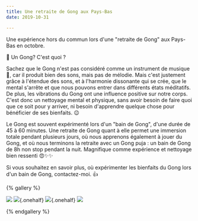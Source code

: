 ```yaml
---
title: Une retraite de Gong aux Pays-Bas
date: 2019-10-31

---
```

Une expérience hors du commun lors d'une "retraite de Gong" aux Pays-Bas en octobre.

🔎 Un Gong? C'est quoi ?

Sachez que le Gong n'est pas considéré comme un instrument de musique 🎼, car il produit bien des sons, mais pas de mélodie. Mais c'est justement grâce à l'étendue des sons, et à l'harmonie dissonante qui se crée, que le mental s'arrête et que nous pouvons entrer dans différents états méditatifs.
De plus, les vibrations du Gong ont une influence positive sur notre corps. C'est donc un nettoyage mental et physique, sans avoir besoin de faire quoi que ce soit pour y arriver, ni besoin d'apprendre quelque chose pour bénéficier de ses bienfaits. 😉

Le Gong est souvent expérimenté lors d'un "bain de Gong", d'une durée de 45 à 60 minutes. Une retraite de Gong quant à elle permet une immersion totale pendant plusieurs jours, où nous apprenons également à jouer du Gong, et où nous terminons la retraite avec un Gong puja : un bain de Gong de 8h non stop pendant la nuit. Magnifique comme expérience et nettoyage bien ressenti 😍✨✨

Si vous souhaitez en savoir plus, où expérimenter les bienfaits du Gong lors d'un bain de Gong, contactez-moi. 👍

{% gallery %}

![](/images/blog/2019-10-31-retraite-gong/FB_IMG_GONG_RETREATE_OFFiciel.jpg)
![](/images/blog/2019-10-31-retraite-gong/FB_IMG_GONG-1572389401701-petit.jpg){.onehalf}
![](/images/blog/2019-10-31-retraite-gong/20191011_GONG_URANUS.jpg){.onehalf}
![](/images/blog/2019-10-31-retraite-gong/20191012_095410.jpg)

{% endgallery %}